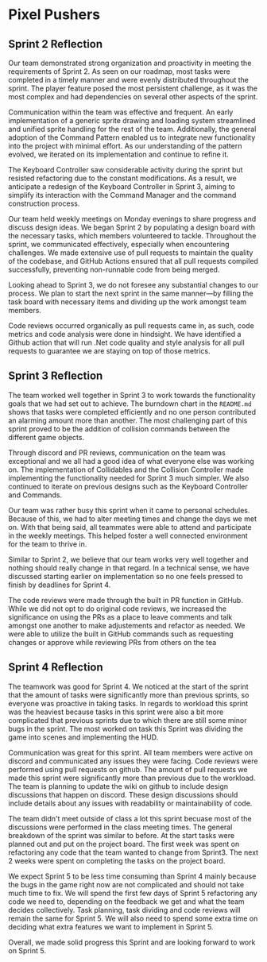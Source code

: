 # Pixel Pushers

## Sprint 2 Reflection

Our team demonstrated strong organization and proactivity in meeting the requirements of Sprint 2. As seen on our roadmap, most tasks were completed in a timely manner and were evenly distributed throughout the sprint. The player feature posed the most persistent challenge, as it was the most complex and had dependencies on several other aspects of the sprint.

Communication within the team was effective and frequent. An early implementation of a generic sprite drawing and loading system streamlined and unified sprite handling for the rest of the team. Additionally, the general adoption of the Command Pattern enabled us to integrate new functionality into the project with minimal effort. As our understanding of the pattern evolved, we iterated on its implementation and continue to refine it.

The Keyboard Controller saw considerable activity during the sprint but resisted refactoring due to the constant modifications. As a result, we anticipate a redesign of the Keyboard Controller in Sprint 3, aiming to simplify its interaction with the Command Manager and the command construction process.

Our team held weekly meetings on Monday evenings to share progress and discuss design ideas. We began Sprint 2 by populating a design board with the necessary tasks, which members volunteered to tackle. Throughout the sprint, we communicated effectively, especially when encountering challenges. We made extensive use of pull requests to maintain the quality of the codebase, and GitHub Actions ensured that all pull requests compiled successfully, preventing non-runnable code from being merged.

Looking ahead to Sprint 3, we do not foresee any substantial changes to our process. We plan to start the next sprint in the same manner—by filling the task board with necessary items and dividing up the work amongst team members.

Code reviews occurred organically as pull requests came in, as such, code metrics and code analysis were done in hindsight. We have identified a Github action that will run .Net code quality and style analysis for all pull requests to guarantee we are staying on top of those metrics.

## Sprint 3 Reflection

The team worked well together in Sprint 3 to work towards the functionality goals that we had set out to achieve. The burndown chart in the `README.md` shows that tasks were completed efficiently and no one person contributed an alarming amount more than another. The most challenging part of this sprint proved to be the addition of collision commands between the different game objects.

Through discord and PR reviews, communication on the team was exceptional and we all had a good idea of what everyone else was working on. The implementation of Collidables and the Collision Controller made implementing the functionality needed for Sprint 3 much simpler. We also continued to iterate on previous designs such as the Keyboard Controller and Commands.

Our team was rather busy this sprint when it came to personal schedules. Because of this, we had to alter meeting times and change the days we met on. With that being said, all teammates were able to attend and participate in the weekly meetings. This helped foster a well connected environment for the team to thrive in.

Similar to Sprint 2, we believe that our team works very well together and nothing should really change in that regard. In a technical sense, we have discussed starting earlier on implementation so no one feels pressed to finish by deadlines for Sprint 4.

The code reviews were made through the built in PR function in GitHub. While we did not opt to do original code reviews, we increased the significance on using the PRs as a place to leave comments and talk amongst one another to make adjustements and refactor as needed. We were able to utilize the built in GitHub commands such as requesting changes or approve while reviewing PRs from others on the tea
## Sprint 4 Reflection

The teamwork was good for Sprint 4. We noticed at the start of the sprint that the amount of tasks were significantly more than previous sprints, so everyone was proactive in taking tasks. In regards to workload this sprint was the heaviest because tasks in this sprint were also a bit more complicated that previous sprints due to which there are still some minor bugs in the sprint. The most worked on task this Sprint was dividing the game into scenes and implementing the HUD. 

Communication was great for this sprint. All team members were active on discord and communicated any issues they were facing. Code reviews were performed using pull requests on github. The amount of pull requests we made this sprint were significantly more than previous due to the workload. The team is planning to update the wiki on github to include design discussions that happen on discord. These design discussions should include details about any issues with readability or maintainability of code. 

The team didn't meet outside of class a lot this sprint becuase most of the discussions were performed in the class meeting times. The general breakdown of the sprint was similar to before. At the start tasks were planned out and put on the project board. The first week was spent on refactoring any code that the team wanted to change from Sprint3. The next 2 weeks were spent on completing the tasks on the project board. 

We expect Sprint 5 to be less time consuming than Sprint 4 mainly because the bugs in the game right now are not complicated and should not take much time to fix. We will spend the first few days of Sprint 5 refactoring any code we need to, depending on the feedback we get and what the team decides collectively. Task planning, task dividing and code reviews will remain the same for Sprint 5. We will also need to spend some extra time on deciding what extra features we want to implement in Sprint 5.

Overall, we made solid progress this Sprint and are looking forward to work on Sprint 5.
